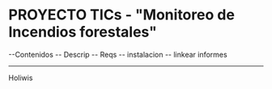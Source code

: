 # PROYECTO TICs - "Monitoreo de Incendios forestales"

--Contenidos
    -- Descrip
    -- Reqs
    -- instalacion
    -- linkear informes 

------------------------------------
Holiwis